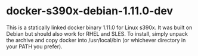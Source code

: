 # docker-s390x-debian-1.11.0-dev

This is a statically linked docker binary 1.11.0 for Linux s390x. It was built on Debian but should also work for RHEL and SLES.
To install, simply unpack the archive and copy docker into /usr/local/bin (or whichever directory in your PATH you prefer).
